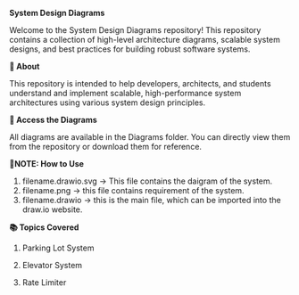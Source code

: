**System Design Diagrams**

Welcome to the System Design Diagrams repository! This repository contains a collection of high-level architecture diagrams, scalable system designs, and best practices for building robust software systems.

**📌 About**

This repository is intended to help developers, architects, and students understand and implement scalable, high-performance system architectures using various system design principles.

**🔗 Access the Diagrams**

All diagrams are available in the Diagrams folder. You can directly view them from the repository or download them for reference.

**📌NOTE: How to Use**
1. filename.drawio.svg -> This file contains the daigram of the system.
2. filename.png -> this file contains requirement of the system.
3. filename.drawio -> this is the main file, which can be imported into the draw.io website.


**📚 Topics Covered**

1. Parking Lot System

2. Elevator System

3. Rate Limiter



